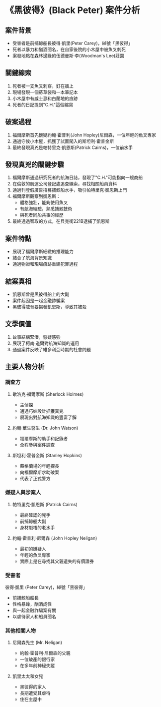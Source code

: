 # 《黑彼得》(Black Peter) 案件分析

## 案件背景
- 受害者是前捕鯨船長彼得·凱里(Peter Carey)，綽號「黑彼得」
- 死者以暴力和酗酒聞名，在自家後院的小木屋中被魚叉刺死
- 案發地點在森林邊緣的伍德曼斯·李(Woodman's Lee)莊園

## 關鍵線索
1. 死者被一支魚叉刺穿，釘在牆上
2. 現場發現一個菸草袋和一本筆記本
3. 小木屋中有威士忌和白蘭地的痕跡
4. 死者的日記提到"C.H."這個縮寫

## 破案過程
1. 福爾摩斯首先懷疑約翰·霍普利(John Hopley)尼爾森，一位年輕的魚叉專家
2. 通過守候小木屋，抓獲了試圖闖入的斯坦利·霍普金斯
3. 最終發現真兇是帕特里克·凱恩斯(Patrick Cairns)，一位前水手

## 發現真兇的關鍵步驟
1. 福爾摩斯通過研究死者的航海日誌，發現了"C.H."可能指向一艘商船
2. 在倫敦的航運公司登記處追查線索，尋找相關船員資料
3. 通過刊登假廣告招募捕鯨船水手，吸引帕特里克·凱恩斯上門
4. 福爾摩斯觀察到凱恩斯：
   - 體格強壯，能夠使用魚叉
   - 有航海經驗，熟悉捕鯨技術
   - 與死者同船共事的經歷
5. 最終通過智取的方式，在貝克街221B逮捕了凱恩斯

## 案件特點
- 展現了福爾摩斯細緻的推理能力
- 結合了航海背景知識
- 通過物證和現場痕跡重建犯罪過程

## 結案真相
- 凱恩斯曾是黑彼得船上的大副
- 案件起因是一起金融詐騙案
- 黑彼得威脅要揭發凱恩斯，導致其被殺

## 文學價值
1. 故事結構緊湊，懸疑感強
2. 展現了柯南·道爾對航海知識的運用
3. 通過案件反映了維多利亞時期的社會問題

## 主要人物分析

### 調查方
1. 歇洛克·福爾摩斯 (Sherlock Holmes)
   - 主偵探
   - 通過巧妙設計抓獲真兇
   - 展現出對航海知識的豐富了解

2. 約翰·華生醫生 (Dr. John Watson)
   - 福爾摩斯的助手和記錄者
   - 全程參與案件調查

3. 斯坦利·霍普金斯 (Stanley Hopkins)
   - 蘇格蘭場的年輕探長
   - 向福爾摩斯求助破案
   - 代表了正式警方

### 嫌疑人與涉案人
1. 帕特里克·凱恩斯 (Patrick Cairns)
   - 最終確認的兇手
   - 前捕鯨船大副
   - 身材魁梧的老水手
   
2. 約翰·霍普利·尼爾森 (John Hopley Neligan)
   - 最初的嫌疑人
   - 年輕的魚叉專家
   - 實際上是在尋找其父親遺失的有價證券

### 受害者
彼得·凱里 (Peter Carey)，綽號「黑彼得」
   - 前捕鯨船船長
   - 性格暴躁，酗酒成性
   - 與一起金融詐騙案有關
   - 以虐待家人和船員聞名

### 其他相關人物
1. 尼爾森先生 (Mr. Neligan)
   - 約翰·霍普利·尼爾森的父親
   - 一位破產的銀行家
   - 在多年前神秘失蹤

2. 凱里太太和女兒
   - 黑彼得的家人
   - 長期遭受其虐待
   - 住在主屋中
